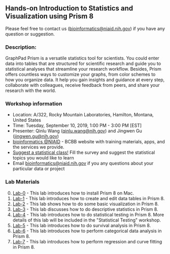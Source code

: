 ## Hands-on Introduction to Statistics and Visualization using Prism 8

Please feel free to contact us (bioinformatics@niaid.nih.gov) if you have any question or suggestion. 

### Description:
GraphPad Prism is a versatile statistics tool for scientists. You could enter data into tables that are structured for scientific research and guide you to statistical analyses that streamline your research workflow. Besides, Prism offers countless ways to customize your graphs, from color schemes to how you organize data. It help you gain insights and guidance at every step, collaborate with colleagues, receive feedback from peers, and share your research with the world. 

### Workshop information
- Location: A/322, Rocky Mountain Laboratories, Hamilton, Montana, United States
- Time: Tuesday, September 10, 2019, 1:00 PM - 3:00 PM [EST]
- Presenter: Qinlu Wang (qinlu.wang@nih.gov) and Jingwen Gu (jingwen.gu@nih.gov)
- [bioinformatics @NIAID](https://bioinformatics.niaid.nih.gov/) - BCBB website with training materials, apps, and the services we provide.
- [Suggest a statistical class!](https://www.surveymonkey.com/r/N5KXX78) Fill the survey and suggest the statistical topics you would like to learn
- Email bioinformatics@niaid.nih.gov if you any questions about your particular data or project

### Lab Materials
0. [Lab-0](https://github.com/niaid/ACE/tree/master/Prism/Lab-0) - This lab introduces how to install Prism 8 on Mac. 
1. [Lab-1](https://github.com/niaid/ACE/tree/master/Prism/Lab-1) - This lab introduces how to create and edit data tables in Prism 8. 
2. [Lab-2](https://github.com/niaid/ACE/tree/master/Prism/Lab-2) - This lab shows how to do some basic visualization in Prism 8. 
3. [Lab-3](https://github.com/niaid/ACE/tree/master/Prism/Lab-3) - This lab discusses how to do descriptive statistics in Prism 8. 
4. [Lab-4](https://github.com/niaid/ACE/tree/master/Prism/Lab-4) - This lab introduces how to do statistical testing in Prism 8. More details of this lab will be included in the "Statistical Testing" workshop. 
4. [Lab-5](https://github.com/niaid/ACE/tree/master/Prism/Lab-5) - This lab introduces how to do survival analysis in Prism 8. 
5. [Lab-6](https://github.com/niaid/ACE/tree/master/Prism/Lab-6) - This lab introduces how to perform categorical data analysis in Prism 8.
6. [Lab-7](https://github.com/niaid/ACE/tree/master/Prism/Lab-7) - This lab introduces how to perform regression and curve fitting in Prism 8. 
